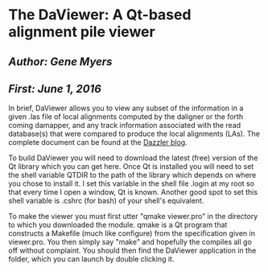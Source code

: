 
# The DaViewer: A Qt-based alignment pile viewer

## _Author:  Gene Myers_
## _First:   June 1, 2016_

In brief, DaViewer allows you to view any subset of the information in a given .las
file of local alignments computed by the daligner or the forth coming damapper, and any
track information associated with the read database(s) that were compared to produce
the local alignments (LAs).  The complete document can be found at the
[Dazzler blog](https://dazzlerblog.wordpress.com/command-guides/daviewer).

To build DaViewer you will need to download the latest (free) version of the Qt library
which you can get here.  Once Qt is installed you will need to set the shell variable
QTDIR to the path of the library which depends on where you chose to install it.  I set
this variable in the shell file .login at my root so that every time I open a window,
Qt is known.  Another good spot to set this shell variable is .cshrc (for bash) of your
shell's equivalent.

To make the viewer you must first utter "qmake viewer.pro" in the directory to which
you downloaded the module.  qmake is a Qt program that constructs a Makefile (much like
configure) from the specification given in viewer.pro.  You then simply say "make" and
hopefully the compiles all go off without complaint.  You should then find the DaViewer
application in the folder, which you can launch by double clicking it.
